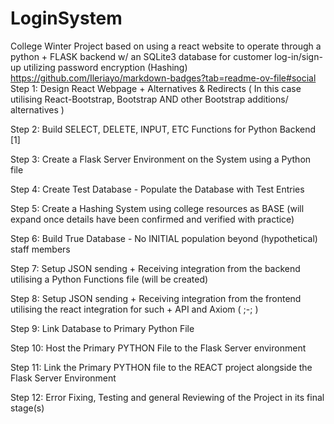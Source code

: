 # LoginSystem
College Winter Project based on using a react website to operate through a python + FLASK backend w/ an SQLite3 database for customer log-in/sign-up utilizing password encryption (Hashing)
https://github.com/Ileriayo/markdown-badges?tab=readme-ov-file#social
Step 1: Design React Webpage + Alternatives & Redirects ( In this case utilising React-Bootstrap, Bootstrap AND other Bootstrap additions/ alternatives )

Step 2: Build SELECT, DELETE, INPUT, ETC Functions for Python Backend [1]

Step 3: Create a Flask Server Environment on the System using a Python file

Step 4: Create Test Database - Populate the Database with Test Entries

Step 5: Create a Hashing System using college resources as BASE (will expand once details have been confirmed and verified with practice)

Step 6: Build True Database - No INITIAL population beyond (hypothetical) staff members

Step 7: Setup JSON sending + Receiving integration from the backend utilising a Python Functions file (will be created) 

Step 8: Setup JSON sending + Receiving integration from the frontend utilising the react integration for such + API and Axiom ( ;-; ) 

Step 9: Link Database to Primary Python File 

Step 10: Host the Primary PYTHON File to the Flask Server environment 

Step 11: Link the Primary PYTHON file to the REACT project alongside the Flask Server Environment 

Step 12: Error Fixing, Testing and general Reviewing of the Project in its final stage(s)
